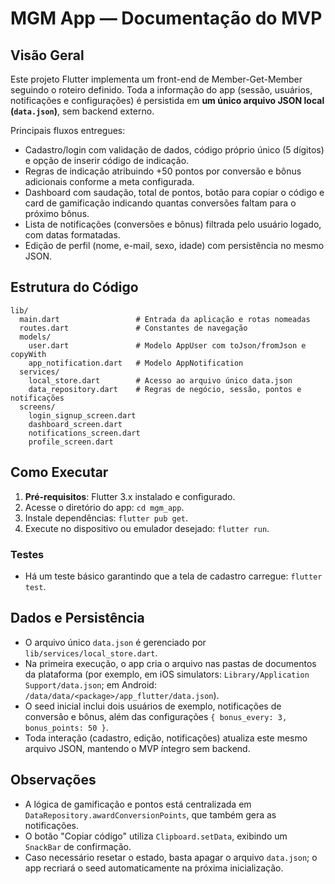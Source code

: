 # MGM App — Documentação do MVP

## Visão Geral
Este projeto Flutter implementa um front-end de Member-Get-Member seguindo o roteiro definido. Toda a informação do app (sessão, usuários, notificações e configurações) é persistida em **um único arquivo JSON local (`data.json`)**, sem backend externo.

Principais fluxos entregues:
- Cadastro/login com validação de dados, código próprio único (5 dígitos) e opção de inserir código de indicação.
- Regras de indicação atribuindo +50 pontos por conversão e bônus adicionais conforme a meta configurada.
- Dashboard com saudação, total de pontos, botão para copiar o código e card de gamificação indicando quantas conversões faltam para o próximo bônus.
- Lista de notificações (conversões e bônus) filtrada pelo usuário logado, com datas formatadas.
- Edição de perfil (nome, e-mail, sexo, idade) com persistência no mesmo JSON.

## Estrutura do Código
```
lib/
  main.dart                 # Entrada da aplicação e rotas nomeadas
  routes.dart               # Constantes de navegação
  models/
    user.dart               # Modelo AppUser com toJson/fromJson e copyWith
    app_notification.dart   # Modelo AppNotification
  services/
    local_store.dart        # Acesso ao arquivo único data.json
    data_repository.dart    # Regras de negócio, sessão, pontos e notificações
  screens/
    login_signup_screen.dart
    dashboard_screen.dart
    notifications_screen.dart
    profile_screen.dart
```

## Como Executar
1. **Pré-requisitos**: Flutter 3.x instalado e configurado.
2. Acesse o diretório do app: `cd mgm_app`.
3. Instale dependências: `flutter pub get`.
4. Execute no dispositivo ou emulador desejado: `flutter run`.

### Testes
- Há um teste básico garantindo que a tela de cadastro carregue: `flutter test`.

## Dados e Persistência
- O arquivo único `data.json` é gerenciado por `lib/services/local_store.dart`.
- Na primeira execução, o app cria o arquivo nas pastas de documentos da plataforma (por exemplo, em iOS simulators: `Library/Application Support/data.json`; em Android: `/data/data/<package>/app_flutter/data.json`).
- O seed inicial inclui dois usuários de exemplo, notificações de conversão e bônus, além das configurações `{ bonus_every: 3, bonus_points: 50 }`.
- Toda interação (cadastro, edição, notificações) atualiza este mesmo arquivo JSON, mantendo o MVP íntegro sem backend.

## Observações
- A lógica de gamificação e pontos está centralizada em `DataRepository.awardConversionPoints`, que também gera as notificações.
- O botão "Copiar código" utiliza `Clipboard.setData`, exibindo um `SnackBar` de confirmação.
- Caso necessário resetar o estado, basta apagar o arquivo `data.json`; o app recriará o seed automaticamente na próxima inicialização.
